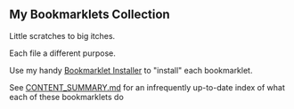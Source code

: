 ## My Bookmarklets Collection

Little scratches to big itches. 

Each file a different purpose.

Use my handy [Bookmarklet Installer](https://austegard.com/bookmarklet-installer.html) to "install" each bookmarklet.

See [CONTENT_SUMMARY.md](CONTENT_SUMMARY.md) for an infrequently up-to-date index of what each of these bookmarklets do
